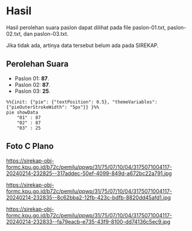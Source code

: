 # Hasil

Hasil perolehan suara paslon dapat dilihat pada file paslon-01.txt, paslon-02.txt, dan paslon-03.txt.

Jika tidak ada, artinya data tersebut belum ada pada SIREKAP.

## Perolehan Suara

 * Paslon 01: **87**.
 * Paslon 02: **87**.
 * Paslon 03: **25**.

```mermaid
%%{init: {"pie": {"textPosition": 0.5}, "themeVariables": {"pieOuterStrokeWidth": "5px"}} }%%
pie showData
    "01" : 87
    "02" : 87
    "03" : 25
```
## Foto C Plano

https://sirekap-obj-formc.kpu.go.id/b72c/pemilu/ppwp/31/75/07/10/04/3175071004117-20240214-232825--317addec-50ef-4099-849d-a672bc22a791.jpg

https://sirekap-obj-formc.kpu.go.id/b72c/pemilu/ppwp/31/75/07/10/04/3175071004117-20240214-232835--8c62bba2-12fb-423c-bdfb-8820dd45afd1.jpg

https://sirekap-obj-formc.kpu.go.id/b72c/pemilu/ppwp/31/75/07/10/04/3175071004117-20240214-232833--fa79eacb-e735-43f9-8100-dd74136c5ec9.jpg
